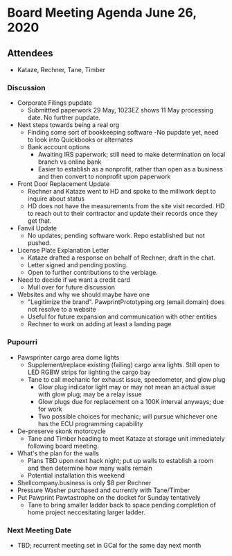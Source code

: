 # Board Meeting Agenda June 26, 2020

## Attendees
- Kataze, Rechner, Tane, Timber

### Discussion
- Corporate Filings pupdate
  - Submittted paperwork 29 May, 1023EZ shows 11 May processing date. No further pupdate.  
- Next steps towards being a real org
  - Finding some sort of bookkeeping software
    -No pupdate yet, need to look into Quickbooks or alternates
  - Bank account options
    - Awaiting IRS paperwork; still need to make determination on local branch vs online bank
    - Easier to establish as a nonprofit, rather than open as a business and then convert to nonprofit upon paperwork 
- Front Door Replacement Update
  - Rechner and Kataze went to HD and spoke to the millwork dept to inquire about status 
  - HD does not have the measurements from the site visit recorded. HD to reach out to their contractor and update their records once they get that.
- Fanvil Update
  - No updates; pending software work. Repo established but not pushed.
- License Plate Explanation Letter
  - Kataze drafted a response on behalf of Rechner; draft in the chat. 
  - Letter signed and pending posting.
  - Open to further contributions to the verbiage.
- Need to decide if we want a credit card
  - Mull over for future discussion
- Websites and why we should maybe have one
  - "Legitimize the brand". PawprintPrototyping.org (email domain) does not resolve to a website
  - Useful for future expansion and communication with other entities 
  - Rechner to work on adding at least a landing page

### Pupourri
- Pawsprinter cargo area dome lights
  - Supplement/replace existing (failing) cargo area lights. Still open to LED RGBW strips for lighting the cargo bay
  - Tane to call mechanic for exhaust issue, speedometer, and glow plug
    - Glow plug indicator light may or may not mean an actual issue with glow plug; may be a relay issue
    - Glow plugs due for replacement on a 100K interval anyways; due for work
    - Two possible choices for mechanic; will pursue whichever one has the ECU programming capability
- De-preserve skonk motorcycle
  - Tane and Timber heading to meet Kataze at storage unit immediately following board meeting. 
- What's the plan for the walls
  - Plans TBD upon next hack night; put up walls to establish a room and then determine how many walls remain
  - Potential installation this weekend
- Shellcompany.business is only $8 per Rechner
- Pressure Washer purchased and currently with Tane/Timber
- Put Pawprint Pawtastrophe on the docket for Sunday tentatively
  - Tane to bring smaller ladder back to space pending completion of home project neccesitating larger ladder.


### Next Meeting Date
- TBD; recurrent meeting set in GCal for the same day next month
